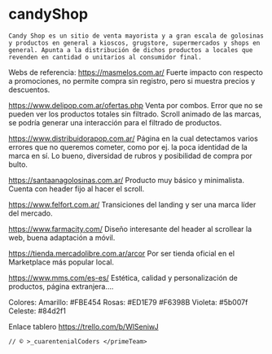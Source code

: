 # candyShop
    Candy Shop es un sitio de venta mayorista y a gran escala de golosinas y productos en general a kioscos, grugstore, supermercados y shops en general. Apunta a la distribución de dichos productos a locales que revenden en cantidad o unitarios al consumidor final.

Webs de referencia:
https://masmelos.com.ar/
	Fuerte impacto con respecto a promociones, no permite compra sin registro, pero si muestra precios y descuentos.

https://www.delipop.com.ar/ofertas.php
	Venta por combos. Error que no se pueden ver los productos totales sin filtrado. Scroll animado de las marcas, se podría generar una interacción para el filtrado de productos.

https://www.distribuidorapop.com.ar/
	Página en la cual detectamos varios errores que no queremos cometer, como por ej. la poca identidad de la marca en sí. Lo bueno, diversidad de rubros y posibilidad de compra por bulto.

https://santaanagolosinas.com.ar/
	Producto muy básico y minimalista. Cuenta con header fijo al hacer el scroll.

https://www.felfort.com.ar/
	Transiciones del landing y ser una marca líder del mercado.

https://www.farmacity.com/
	Diseño interesante del header al scrollear la web, buena adaptación a móvil.

https://tienda.mercadolibre.com.ar/arcor
	Por ser tienda oficial en el Marketplace más popular local.

https://www.mms.com/es-es/
	Estética, calidad y personalización de productos, página extranjera....
    



Colores:
 Amarillo: #FBE454
 Rosas: #ED1E79 #F6398B 
 Violeta: #5b007f
 Celeste: #84d2f1

Enlace tablero
https://trello.com/b/WlSeniwJ


    
    // © >_cuarentenialCoders </primeTeam>